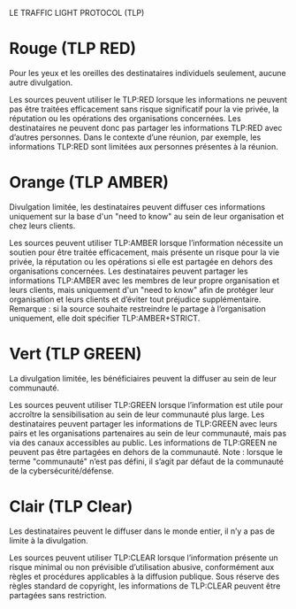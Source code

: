 LE TRAFFIC LIGHT PROTOCOL (TLP)

# Rouge (TLP RED)
Pour les yeux et les oreilles des destinataires individuels seulement, aucune autre divulgation.

Les sources peuvent utiliser le TLP:RED lorsque les informations ne peuvent pas être traitées efficacement sans risque significatif pour la vie privée, la réputation ou les opérations des organisations concernées. Les destinataires ne peuvent donc pas partager les informations TLP:RED avec d’autres personnes. Dans le contexte d’une réunion, par exemple, les informations TLP:RED sont limitées aux personnes présentes à la réunion.

# Orange (TLP AMBER)
Divulgation limitée, les destinataires peuvent diffuser ces informations uniquement sur la base d'un "need to know" au sein de leur organisation et chez leurs clients.

Les sources peuvent utiliser TLP:AMBER lorsque l’information nécessite un soutien pour être traitée efficacement, mais présente un risque pour la vie privée, la réputation ou les opérations si elle est partagée en dehors des organisations concernées. Les destinataires peuvent partager les informations TLP:AMBER avec les membres de leur propre organisation et leurs clients, mais uniquement d'un "need to know" afin de protéger leur organisation et leurs clients et d’éviter tout préjudice supplémentaire. Remarque : si la source souhaite restreindre le partage à l’organisation uniquement, elle doit spécifier TLP:AMBER+STRICT.

# Vert (TLP GREEN)
La divulgation limitée, les bénéficiaires peuvent la diffuser au sein de leur communauté.

Les sources peuvent utiliser TLP:GREEN lorsque l’information est utile pour accroître la sensibilisation au sein de leur communauté plus large. Les destinataires peuvent partager les informations de TLP:GREEN avec leurs pairs et les organisations partenaires au sein de leur communauté, mais pas via des canaux accessibles au public. Les informations de TLP:GREEN ne peuvent pas être partagées en dehors de la communauté. Note : lorsque le terme "communauté" n’est pas défini, il s’agit par défaut de la communauté de la cybersécurité/défense.

# Clair (TLP Clear)
Les destinataires peuvent le diffuser dans le monde entier, il n’y a pas de limite à la divulgation.

Les sources peuvent utiliser TLP:CLEAR lorsque l’information présente un risque minimal ou non prévisible d’utilisation abusive, conformément aux règles et procédures applicables à la diffusion publique. Sous réserve des règles standard de copyright, les informations de TLP:CLEAR peuvent être partagées sans restriction.